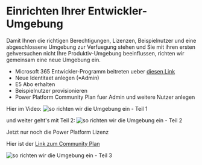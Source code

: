 # Einrichten Ihrer Entwickler-Umgebung

Damit Ihnen die richtigen Berechtigungen, Lizenzen, Beispielnutzer und eine abgeschlossene Umgebung zur Verfuegung stehen und Sie mit ihren ersten gehversuchen nicht Ihre Produktiv-Umgebung beeinflussen, richten wir gemeinsam eine neue Umgebung ein. 

* Microsoft 365 Entwickler-Programm beitreten ueber [diesen Link](https://developer.microsoft.com/de-de/microsoft-365/dev-program)
* Neue Identitaet anlegen (=Admin)
* E5 Abo erhalten
* Beispielnutzer provisionieren
* Power Platform Community Plan fuer Admin und weitere Nutzer anlegen


Hier im Video: 
![so richten wir die Umgebung ein - Teil 1](https://github.com/LuiseFreese/blog/blob/main/handsonlabs/media/devtenant.gif)

und weiter geht's mit Teil 2:
![so richten wir die Umgebung ein - Teil 2](https://github.com/LuiseFreese/blog/blob/main/handsonlabs/media/teil2.gif)

Jetzt nur noch die Power Platform Lizenz

Hier ist der [Link zum Community Plan](https://powerapps.microsoft.com/en-us/communityplan/)

![so richten wir die Umgebung ein - Teil 3](https://github.com/LuiseFreese/blog/blob/main/handsonlabs/media/powerplatformcommunity.gif)
